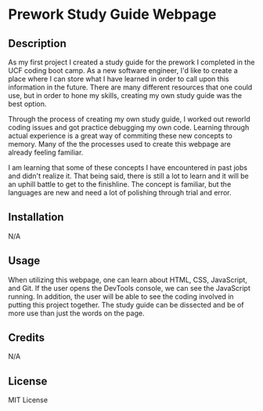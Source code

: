 # Prework Study Guide Webpage

## Description

As my first project I created a study guide for the prework I completed in the UCF coding boot camp. As a new software engineer, I'd like to create a place where I can store what I have learned in order to call upon this information in the future. There are many different resources that one could use, but in order to hone my skills, creating my own study guide was the best option.

Through the process of creating my own study guide, I worked out reworld coding issues and got practice debugging my own code. Learning through actual experience is a great way of commiting these new concepts to memory. Many of the the processes used to create this webpage are already feeling familiar.

I am learning that some of these concepts I have encountered in past jobs and didn't realize it. That being said, there is still a lot to learn and it will be an uphill battle to get to the finishline. The concept is familiar, but the languages are new and need a lot of polishing through trial and error. 

## Installation

N/A

## Usage

When utilizing this webpage, one can learn about HTML, CSS, JavaScript, and Git. If the user opens the DevTools console, we can see the JavaScript running. In addition, the user will be able to see the coding involved in putting this project together. The study guide can be dissected and be of more use than just the words on the page.


## Credits

N/A

## License

MIT License

